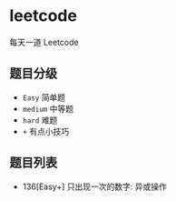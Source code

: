 # leetcode
每天一道 Leetcode

## 题目分级
+ ```Easy``` 简单题
+ ```medium``` 中等题
+ ```hard``` 难题
+ ```+``` 有点小技巧

## 题目列表
+ 136[Easy+] 只出现一次的数字: 异或操作